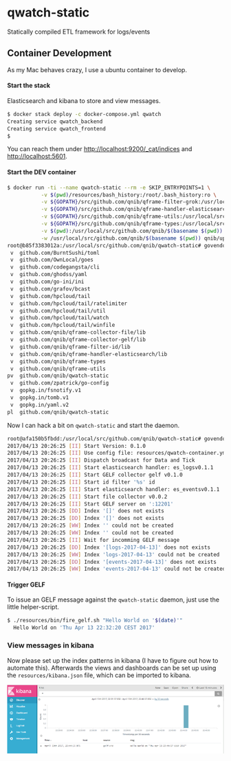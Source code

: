 # qwatch-static
Statically compiled ETL framework for logs/events


## Container Development

As my Mac behaves crazy, I use a ubuntu container to develop.

#### Start the stack
Elasticsearch and kibana to store and view messages.

```bash
$ docker stack deploy -c docker-compose.yml qwatch
Creating service qwatch_backend
Creating service qwatch_frontend
$ 
```

You can reach them under [http://localhost:9200/_cat/indices](http://localhost:9200/_cat/indices) and [http://localhost:5601](http://localhost:5601).

#### Start the DEV container

```bash
$ docker run -ti --name qwatch-static --rm -e SKIP_ENTRYPOINTS=1 \
           -v $(pwd)/resources/bash_history:/root/.bash_history:ro \
           -v ${GOPATH}/src/github.com/qnib/qframe-filter-grok:/usr/local/src/github.com/qnib/qframe-filter-grok \
           -v ${GOPATH}/src/github.com/qnib/qframe-handler-elasticsearch:/usr/local/src/github.com/qnib/qframe-handler-elasticsearch \
           -v ${GOPATH}/src/github.com/qnib/qframe-utils:/usr/local/src/github.com/qnib/qframe-utils \
           -v ${GOPATH}/src/github.com/qnib/qframe-types:/usr/local/src/github.com/qnib/qframe-types \
           -v $(pwd):/usr/local/src/github.com/qnib/$(basename $(pwd)) \
           -w /usr/local/src/github.com/qnib/$(basename $(pwd)) qnib/uplain-golang bash
root@b85f3383012a:/usr/local/src/github.com/qnib/qwatch-static# govendor list
 v  github.com/BurntSushi/toml
 v  github.com/OwnLocal/goes
 v  github.com/codegangsta/cli
 v  github.com/ghodss/yaml
 v  github.com/go-ini/ini
 v  github.com/grafov/bcast
 v  github.com/hpcloud/tail
 v  github.com/hpcloud/tail/ratelimiter
 v  github.com/hpcloud/tail/util
 v  github.com/hpcloud/tail/watch
 v  github.com/hpcloud/tail/winfile
 v  github.com/qnib/qframe-collector-file/lib
 v  github.com/qnib/qframe-collector-gelf/lib
 v  github.com/qnib/qframe-filter-id/lib
 v  github.com/qnib/qframe-handler-elasticsearch/lib
 v  github.com/qnib/qframe-types
 v  github.com/qnib/qframe-utils
pv  github.com/qnib/qwatch-static
 v  github.com/zpatrick/go-config
 v  gopkg.in/fsnotify.v1
 v  gopkg.in/tomb.v1
 v  gopkg.in/yaml.v2
pl  github.com/qnib/qwatch-static
```

Now I can hack a bit on `qwatch-static` and start the daemon.

```bash
root@afa150b5fbdd:/usr/local/src/github.com/qnib/qwatch-static# govendor update +l ; go run main.go --config resources/qwatch-container.yml
2017/04/13 20:26:25 [II] Start Version: 0.1.0
2017/04/13 20:26:25 [II] Use config file: resources/qwatch-container.yml
2017/04/13 20:26:25 [II] Dispatch broadcast for Data and Tick
2017/04/13 20:26:25 [II] Start elasticsearch handler: es_logsv0.1.1
2017/04/13 20:26:25 [II] Start GELF collector gelf v0.1.0
2017/04/13 20:26:25 [II] Start id filter '%s' id
2017/04/13 20:26:25 [II] Start elasticsearch handler: es_eventsv0.1.1
2017/04/13 20:26:25 [II] Start file collector v0.0.2
2017/04/13 20:26:25 [II] Start GELF server on ':12201'
2017/04/13 20:26:25 [DD] Index '[]' does not exists
2017/04/13 20:26:25 [DD] Index '[]' does not exists
2017/04/13 20:26:25 [WW] Index '' could not be created
2017/04/13 20:26:25 [WW] Index '' could not be created
2017/04/13 20:26:25 [II] Wait for incomming GELF message
2017/04/13 20:26:25 [DD] Index '[logs-2017-04-13]' does not exists
2017/04/13 20:26:25 [WW] Index 'logs-2017-04-13' could not be created
2017/04/13 20:26:25 [DD] Index '[events-2017-04-13]' does not exists
2017/04/13 20:26:25 [WW] Index 'events-2017-04-13' could not be created
```

#### Trigger GELF

To issue an GELF message against the `qwatch-static` daemon, just use the little helper-script.

```bash
$ ./resources/bin/fire_gelf.sh "Hello World on '$(date)'"                                                                                                                                                                                       git:(master|✚3
  Hello World on 'Thu Apr 13 22:32:20 CEST 2017'
```

### View messages in kibana

Now please set up the index patterns in kibana (I have to figure out how to automate this).
Afterwards the views and dashboards can be set up using the `resources/kibana.json` file, which can be imported to kibana. 

![](resources/pics/kibana_init.png)
